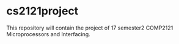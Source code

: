 # cs2121project
This repository will contain the project of 17 semester2 COMP2121 Microprocessors and Interfacing.
